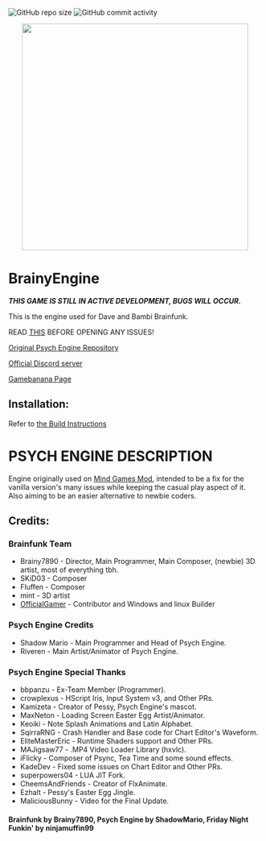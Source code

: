 ![GitHub repo size](https://img.shields.io/github/repo-size/Brainfunk-Team/BrainyEngine)
![GitHub commit activity](https://img.shields.io/github/commit-activity/t/Brainfunk-Team/BrainyEngine)


<p align="center">
  <img width="450" src="https://github.com/user-attachments/assets/a1f236ec-9fdb-4b89-a0de-68d75ff170d1">
</p>
  
# BrainyEngine

***THIS GAME IS STILL IN ACTIVE DEVELOPMENT, BUGS WILL OCCUR.***

This is the engine used for Dave and Bambi Brainfunk.

READ [THIS](https://github.com/Brainy0789/BrainyEngine/blob/main/KNOWN_ISSUES.md) BEFORE OPENING ANY ISSUES!

[Original Psych Engine Repository](https://github.com/ShadowMario/FNF-PsychEngine)

[Official Discord server](https://discord.gg/2sFz43m4Ka)

[Gamebanana Page](https://gamebanana.com/mods/570256)

## Installation:

Refer to [the Build Instructions](/docs/BUILDING.md)

# PSYCH ENGINE DESCRIPTION

Engine originally used on [Mind Games Mod](https://gamebanana.com/mods/301107), intended to be a fix for the vanilla version's many issues while keeping the casual play aspect of it. Also aiming to be an easier alternative to newbie coders.


## Credits:

### Brainfunk Team

* Brainy7890 - Director, Main Programmer, Main Composer, (newbie) 3D artist, most of everything tbh.
* SKiD03 - Composer
* Fluffen - Composer
* mint - 3D artist
* [OfficialGamer](https://github.com/Official3Gamer) - Contributor and Windows and linux Builder

### Psych Engine Credits
* Shadow Mario - Main Programmer and Head of Psych Engine.
* Riveren - Main Artist/Animator of Psych Engine.

### Psych Engine Special Thanks
* bbpanzu - Ex-Team Member (Programmer).
* crowplexus - HScript Iris, Input System v3, and Other PRs.
* Kamizeta - Creator of Pessy, Psych Engine's mascot.
* MaxNeton - Loading Screen Easter Egg Artist/Animator.
* Keoiki - Note Splash Animations and Latin Alphabet.
* SqirraRNG - Crash Handler and Base code for Chart Editor's Waveform.
* EliteMasterEric - Runtime Shaders support and Other PRs.
* MAJigsaw77 - .MP4 Video Loader Library (hxvlc).
* iFlicky - Composer of Psync, Tea Time and some sound effects.
* KadeDev - Fixed some issues on Chart Editor and Other PRs.
* superpowers04 - LUA JIT Fork.
* CheemsAndFriends - Creator of FlxAnimate.
* Ezhalt - Pessy's Easter Egg Jingle.
* MaliciousBunny - Video for the Final Update.

#### Brainfunk by Brainy7890, Psych Engine by ShadowMario, Friday Night Funkin' by ninjamuffin99
